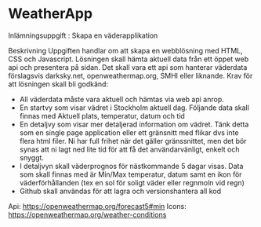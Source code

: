 # WeatherApp

Inlämningsuppgift : Skapa en väderapplikation

Beskrivning
Uppgiften handlar om att skapa en webblösning med HTML, CSS och Javascript. Lösningen
skall hämta aktuell data från ett öppet web api och presentera på sidan. Det skall vara ett api
som hanterar väderdata förslagsvis darksky.net, openweathermap.org, SMHI eller liknande.
Krav för att lösningen skall bli godkänd:
- All väderdata måste vara aktuell och hämtas via web api anrop.
- En startvy som visar vädret i Stockholm aktuell dag. Följande data skall finnas med
Aktuell plats, temperatur, datum och tid
- En detaljvy som visar mer detaljerad information om vädret. Tänk detta som en single
page application eller ett gränsnitt med flikar dvs inte flera html filer. Ni har full frihet
när det gäller gränssnittet, men det bör synas att ni lagt ned lite tid för att få det
användarvänligt, enkelt och snyggt.
- I detaljvyn skall väderprognos för nästkommande 5 dagar visas. Data som skall finnas
med är Min/Max temperatur, datum samt en ikon för väderförhållanden (tex en sol för
soligt väder eller regnmoln vid regn)
- Github skall användas för att lagra och versionshantera all kod

Api:  https://openweathermap.org/forecast5#min
Icons: https://openweathermap.org/weather-conditions
